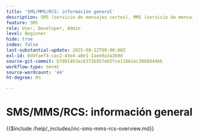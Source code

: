 ```yaml
---
title: 'SMS/MMS/RCS: información general'
description: SMS (servicio de mensajes cortos), MMS (servicio de mensajería multimedia) y RCS (servicios de comunicación enriquecidos) son canales de mensajería móvil que permiten llegar a los usuarios directamente en su número de teléfono, sin necesidad de una aplicación o conexión a Internet (SMS/MMS)
feature: SMS
role: User, Developer, Admin
level: Beginner
hide: true
index: false
last-substantial-update: 2025-08-22T00:00:00Z
exl-id: 0ddfaef4-cac2-43e4-a0e1-1aee0a3a3b0d
source-git-commit: b7d014b3ac6373b957eb5fce11661ec39689446b
workflow-type: tm+mt
source-wordcount: '44'
ht-degree: 0%

---
```


# SMS/MMS/RCS: información general

{{$include /help/_includes/inc-sms-mms-rcs-overview.md}}
